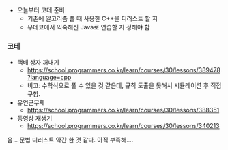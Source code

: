 - 오늘부터 코테 준비
	- 기존에 알고리즘 풀 때 사용한 C++을 디러스트 할 지
	- 우테코에서 익숙해진 Java로 연습할 지 정해야 함




### 코테
- 택배 상자 꺼내기
	-  https://school.programmers.co.kr/learn/courses/30/lessons/389478?language=cpp
	- 비고: 수학식으로 풀 수 있을 것 같은데, 규칙 도출을 못해서 시뮬레이션 후 직접 구함.
- 유연근무제
	- https://school.programmers.co.kr/learn/courses/30/lessons/388351
- 동영상 재생기
	- https://school.programmers.co.kr/learn/courses/30/lessons/340213


음 .. 문법 디러스트 약간 한 것 같다.
아직 부족해....